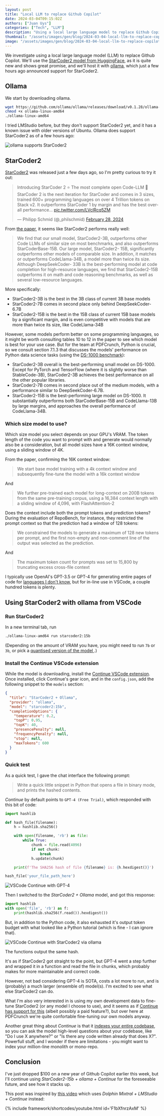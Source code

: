 ```yaml
---
layout: post
title: "Local LLM to replace Github Copilot"
date: 2024-03-04T09:15:02Z
authors: ["Juan Uys"]
categories: ["Tech", "LLM"]
description: "Using a local large language model to replace Github Copilot."
thumbnail: "/assets/images/gen/blog/2024-03-04-local-llm-to-replace-copilot/banner-thumbnail.png"
image: "/assets/images/gen/blog/2024-03-04-local-llm-to-replace-copilot/banner.png"
---
```


We investigate using a local large language model (LLM) to replace Github Copilot. We'll use the [StarCoder2 model from HuggingFace](https://huggingface.co/blog/starcoder2), as it is quite new and shows great promise, and we'll host it with [ollama](https://ollama.com/), which just a few hours ago announced support for StarCoder2.

## Ollama

We start by downloading ollama.

```bash
wget https://github.com/ollama/ollama/releases/download/v0.1.28/ollama-linux-amd64
chmod +x ollama-linux-amd64
./ollama-linux-amd64
```

I tried LMStudio before, but they don't support StarCoder2 yet, and it has a known issue with older versions of Ubuntu. Ollama does support StarCoder2 as of a few hours ago:

![ollama supports StarCoder2](/assets/images/gen/blog/2024-03-04-local-llm-to-replace-copilot/ollama-starcoder2-support.png)


<!-- ## LMStudio

We start by downloading [LMStudio](https://lmstudio.ai/) (I'm using the [Linux version](https://lmstudio.ai/beta-releases.html#linux-beta)) and then we can run the following commands to start the server:

```bash
wget https://releases.lmstudio.ai/linux/0.2.14/beta/LM_Studio-0.2.14-beta-1.AppImage
chmod +x LM_Studio-0.2.14-beta-1.AppImage
./LM_Studio-0.2.14-beta-1.AppImage
``` -->

## StarCoder2

[StarCoder2](https://huggingface.co/blog/starcoder2) was released just a few days ago, so I'm pretty curious to try it out:

<blockquote class="twitter-tweet"><p lang="en" dir="ltr">Introducing StarCoder 2 ⭐️ The most complete open Code-LLM 🤖 StarCoder 2 is the next iteration for StarCoder and comes in 3 sizes, trained 600+ programming languages on over 4 Trillion tokens on Stack v2. It outperforms StarCoder 1 by margin and has the best overall performance… <a href="https://t.co/LVclRcq5ZM">pic.twitter.com/LVclRcq5ZM</a></p>&mdash; Philipp Schmid (@_philschmid) <a href="https://twitter.com/_philschmid/status/1762843489220296881?ref_src=twsrc%5Etfw">February 28, 2024</a></blockquote> <script async src="https://platform.twitter.com/widgets.js" charset="utf-8"></script> 

From [the paper](https://arxiv.org/pdf/2402.19173.pdf), it seems like StarCoder2 performs really well:

> We find that our small model, StarCoder2-3B, outperforms other Code LLMs of similar size on most benchmarks, and also outperforms StarCoderBase-15B. Our large model, StarCoder2- 15B, significantly outperforms other models of comparable size. In addition, it matches or outperforms CodeLlama-34B, a model more than twice its size. Although DeepSeekCoder- 33B is the best-performing model at code completion for high-resource languages, we find that StarCoder2-15B outperforms it on math and code reasoning benchmarks, as well as several low-resource languages. 

More specifically:
- StarCoder2-3B is the best in the 3B class of current 3B base models
- StarCoder2-7B comes in second place only behind DeepSeekCoder-6.7B
- StarCoder2-15B is the best in the 15B class of current 15B base models by a significant margin, and is even competitive with models that are more than twice its size, like CodeLlama-34B

However, some models perform better on some programming languages, so it might be worth consulting tables 10 to 12 in the paper to see which model is best for your use case. But for the team at PDFCrunch, Python is crucial, so we consult section 7.1.3 that discusses the models' performance on Python data science tasks (using the [DS-1000 benchmark](https://arxiv.org/abs/2211.11501)):

- StarCoder2-3B overall is the best-performing small model on DS-1000. Except for PyTorch and TensorFlow (where it is slightly worse than StableCode-3B), StarCoder2-3B achieves the best performance on all the other popular libraries.
- StarCoder2-7B comes in second place out of the medium models, with a performance similar to DeepSeekCoder-6.7B.
- StarCoder2-15B is the best-performing large model on DS-1000. It substantially outperforms both StarCoderBase-15B and CodeLlama-13B by large margins, and approaches the overall performance of CodeLlama-34B.

### Which size model to use?

Which size model you select depends on your GPU's VRAM. The token length of the code you want to prompt with and generate would normally also be a consideration, but all model sizes have a 16K context window, using a sliding window of 4K.

From the paper, confirming the 16K context window:

> We start base model training with a 4k context window and subsequently fine-tune the model with a 16k context window

And

> We further pre-trained each model for long-context on 200B tokens from the same pre-training corpus, using a 16,384 context length with a sliding window of 4,096, with FlashAttention-2

Does the context include both the prompt tokens and prediction tokens? During the evaluation of RepoBench, for instance, they restricted the prompt context so that the prediction had a window of 128 tokens:

> We constrained the models to generate a maximum of 128 new tokens per prompt, and the first non-empty and non-comment line of the output was selected as the prediction.

And

> The maximum token count for prompts was set to 15,800 by truncating excess cross-file context


I typically use OpenAI's GPT-3.5 or GPT-4 for generating entire pages of code for [languages I don't know](https://chat.openai.com/share/e93fbfe1-9069-49a6-8282-de7c9cad9093), but for in-line use in VSCode, a couple hundred tokens is plenty.


<!-- ## Using StarCoder2 in LMStudio

Find StarCoder2 in LMStudio:

![Find StarCoder2 in LMStudio](/assets/images/gen/blog/2024-03-04-local-llm-to-replace-copilot/starcoder2-in-lmstudio.png)

`dranger003` seems to offer a full-precision model for download, which we'll try first (at the bottom of this list):

![Download StarCoder2 from dranger003](/assets/images/gen/blog/2024-03-04-local-llm-to-replace-copilot/starcoder2-model-sizes-by-dranger003-v2.png)

(This is the point where I sadly have to wait for the download, as the electrician messed up the CAT6a connections to my garden office, so I'm only getting 100Mbps of my 1200Mbps fibre broadband line 😂) -->

## Using StarCoder2 with ollama from VSCode


### Run StarCoder2

In a new terminal tab, run

```bash
./ollama-linux-amd64 run starcoder2:15b
```

(Depending on the amount of VRAM you have, you might need to run `7b` or `3b`, or pick a [quantised version of the model  ](https://ollama.com/library/starcoder2/tags).)

### Install the Continue VSCode extension

While the model is downloading, install the [Continue VSCode extension](https://continue.dev/). Once installed, click Continue's gear icon, and in the `config.json`, add the following snippet to the `models` section:

```json
{
  "title": "StarCoder2 + Ollama",
  "provider": "ollama",
  "model": "starcoder2:15b",
  "completionOptions": {
    "temperature": 0.2,
    "topP": 0.95,
    "topK": 40,
    "presencePenalty": null,
    "frequencyPenalty": null,
    "stop": null,
    "maxTokens": 600
  }
}
```

### Quick test

As a quick test, I gave the chat interface the following prompt:

> Write a quick little snippet in Python that opens a file in binary mode, and prints the hashed contents.

*Continue* by default points to `GPT-4 (Free Trial)`, which responded with this bit of code:

```python
import hashlib

def hash_file(filename):
    h = hashlib.sha256()

    with open(filename, 'rb') as file:
        while True:
            chunk = file.read(4096)
            if not chunk:
                break
            h.update(chunk)

    print(f'The SHA256 hash of file {filename} is: {h.hexdigest()}')

hash_file('your_file_path_here')
```

![VSCode Continue with GPT-4](/assets/images/gen/blog/2024-03-04-local-llm-to-replace-copilot/vscode-continue-with-gpt4.png)

Then I switched to the *StarCoder2 + Ollama* model, and got this response:

```python
import hashlib
with open('file', 'rb') as f:
    print(hashlib.sha256(f.read()).hexdigest())
```

But, in addition to the Python code, it also exhausted it's output token budget with what looked like a Python tutorial (which is fine - I can ignore that).

![VSCode Continue with StarCoder2 via ollama](/assets/images/gen/blog/2024-03-04-local-llm-to-replace-copilot/vscode-continue-with-starcoder2-via-ollama.png)


The functions output the same hash.

It's as if StarCoder2 got straight to the point, but GPT-4 went a step further and wrapped it in a function and read the file in chunks, which probably makes for more maintainable and correct code.

However, not bad considering GPT-4 is SOTA, costs a lot more to run, and is (probably) a much larger (ensemble of) model(s). I'm excited to see what else StarCoder2 can do.

What I'm also very interested in is using my own development data to fine-tune StarCoder2 (or any model I choose to use), and it seems as if [Continue has support for this]('/home/opyate/Documents/code/pdfcrunch/pdfcrunch.github.io/404.jpg') (albeit possibly a paid feature?), but over here at PDFCrunch we're quite confortable fine-tuning our own models anyway.

Another great thing about *Continue* is that it [indexes your entire codebase](https://continue.dev/docs/walkthroughs/codebase-embeddings), so you can ask the model high-level questions about your codebase, like "Do I use X anywhere?" or "Is there any code written already that does X?". Powerfull stuff, and I wonder if there are limitations - you might want to index your million-line monolith or mono-repo.

## Conclusion

I've just dropped $100 on a new year of Github Copilot earlier this week, but I'll continue using *StarCoder2-15b + ollama + Continue* for the foreseeable future, and see how it stacks up.

This post was inspired by [this video](https://www.youtube.com/watch?v=F1bXfnrzAxM) which uses *Dolphin Mixtral + LMStudio + Continue* instead:

{% include framework/shortcodes/youtube.html id='F1bXfnrzAxM' %}

